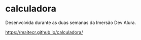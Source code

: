 # calculadora

Desenvolvida durante as duas semanas da Imersão Dev Alura.

https://maitecr.github.io/calculadora/
